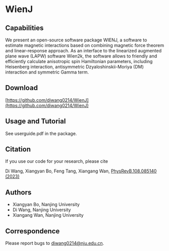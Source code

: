 # WienJ

## Capabilities 
We present an open-source software package WIENJ, a software to estimate magnetic interactions based on combining magnetic force theorem and linear-response approach.  As an interface to the linearized augmented plane wave (LAPW) software Wien2k, the software allows to friendly and efficiently calculate anisotropic spin Hamiltonian parameters, including Heisenberg interaction, antisymmetric Dzyaloshinskii-Moriya (DM) interaction and symmetric Gamma term. 

## Download
[https://github.com/diwang0214/WienJ](https://github.com/diwang0214/WienJ)

## Usage and Tutorial
See userguide.pdf in the package.

## Citation
If you use our code for your research, please cite  

Di Wang, Xiangyan Bo, Feng Tang, Xiangang Wan, [PhysRevB.108.085140 (2023)](https://doi.org/10.1103/PhysRevB.108.085140)

## Authors
* Xiangyan Bo, Nanjing University
* Di Wang, Nanjing University
* Xiangang Wan, Nanjing University

## Correspondence
Please report bugs to diwang0214@nju.edu.cn.
